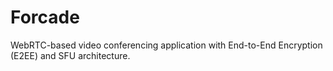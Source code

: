 # Forcade

WebRTC-based video conferencing application with End-to-End Encryption (E2EE) and SFU architecture.

